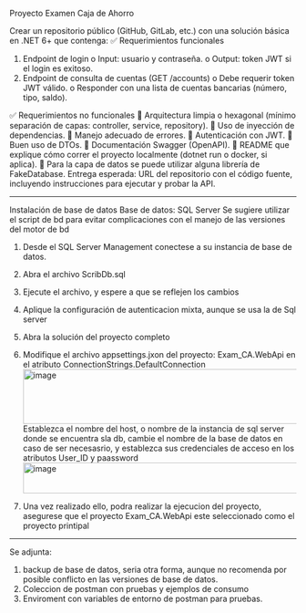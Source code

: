 Proyecto Examen Caja de Ahorro


Crear un repositorio público (GitHub, GitLab, etc.) con una solución básica en .NET 6+ que contenga:
✅ Requerimientos funcionales
1. Endpoint de login
o Input: usuario y contraseña.
o Output: token JWT si el login es exitoso.
2. Endpoint de consulta de cuentas (GET /accounts)
o Debe requerir token JWT válido.
o Responder con una lista de cuentas bancarias (número, tipo, saldo).

✅ Requerimientos no funcionales
 Arquitectura limpia o hexagonal (mínimo separación de capas: controller, service,
repository).
 Uso de inyección de dependencias.
 Manejo adecuado de errores.
 Autenticación con JWT.
 Buen uso de DTOs.
 Documentación Swagger (OpenAPI).
 README que explique cómo correr el proyecto localmente (dotnet run o docker, si aplica).
 Para la capa de datos se puede utilizar alguna librería de FakeDatabase.
Entrega esperada:
URL del repositorio con el código fuente, incluyendo instrucciones para ejecutar y probar la API.

-----
Instalación de base de datos
Base de datos: SQL Server
Se sugiere utilizar el script de bd para evitar complicaciones con el manejo de las versiones del motor de bd
1. Desde el SQL Server Management conectese a su instancia de base de datos.
2. Abra el archivo ScribDb.sql
3. Ejecute el archivo, y espere a que se reflejen los cambios
4. Aplique la configuración de autenticacion mixta, aunque se usa la de Sql server
5. Abra la solución del proyecto completo
6. Modifique el archivo appsettings.jxon del proyecto: Exam_CA.WebApi en el atributo ConnectionStrings.DefaultConnection
           <img width="870" height="96" alt="image" src="https://github.com/user-attachments/assets/d6b98d97-33ef-42eb-88e6-991915d6a1f8" />
        Establezca el nombre del host, o nombre de la instancia de sql server donde se encuentra sla db, cambie el nombre de la base de datos en caso de ser necesasrio, y establezca sus credenciales de acceso en los atributos User_ID y paassword
        <img width="632" height="54" alt="image" src="https://github.com/user-attachments/assets/2f23131a-15c9-4d7a-b0c2-05079903fbb3" />
  
7. Una vez realizado ello, podra realizar la ejecucion del proyecto, asegurese que el proyecto Exam_CA.WebApi este seleccionado como el proyecto printipal

----
Se adjunta: 
1. backup de base de datos, seria otra forma, aunque no recomenda por posible conflicto en las versiones de base de datos.
2. Coleccion de postman con pruebas y ejemplos de consumo
3. Enviroment con variables de entorno de postman para pruebas.
